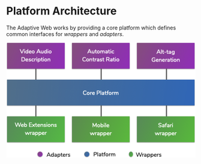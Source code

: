 # Platform Architecture

The Adaptive Web works by providing a core platform which defines common interfaces for _wrappers_ and _adapters_.

![High level architectural diagram](../.gitbook/assets/image%20%281%29.png)



